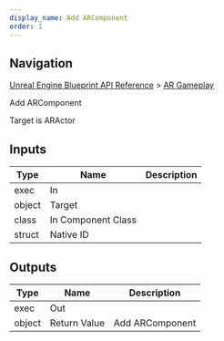 ```yaml
---
display_name: Add ARComponent
order: 1
---
```

## Navigation

[Unreal Engine Blueprint API Reference](https://dev.epicgames.com/documentation/en-us/unreal-engine/BlueprintAPI) > [AR Gameplay](https://dev.epicgames.com/documentation/en-us/unreal-engine/BlueprintAPI/ARGameplay_1)

Add ARComponent

Target is ARActor

## Inputs

| Type | Name | Description |
| --- | --- | --- |
| exec | In |  |
| object | Target |  |
| class | In Component Class |  |
| struct | Native ID |  |

## Outputs

| Type | Name | Description |
| --- | --- | --- |
| exec | Out |  |
| object | Return Value | Add ARComponent |
